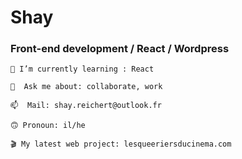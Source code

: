 # Shay
### Front-end development / React / Wordpress
```
🌱 I’m currently learning : React
```
```
💬  Ask me about: collaborate, work
```
```
📫  Mail: shay.reichert@outlook.fr
```
```
🙃 Pronoun: il/he
```
```
🎬 My latest web project: lesqueeriersducinema.com
```
